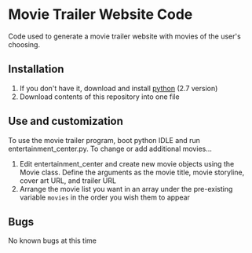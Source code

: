 # Movie Trailer Website Code
Code used to generate a movie trailer website with movies of the user's choosing.

## Installation
1) If you don't have it, download and install [python](https://www.python.org/downloads/) (2.7 version)
2) Download contents of this repository into one file


## Use and customization
To use the movie trailer program, boot python IDLE and run entertainment_center.py.
To change or add additional movies...
1) Edit entertainment_center and create new movie objects using the Movie class. Define the arguments as the movie title, movie storyline, cover art URL, and trailer URL
2) Arrange the movie list you want in an array under the pre-existing variable `movies` in the order you wish them to appear

## Bugs
No known bugs at this time
